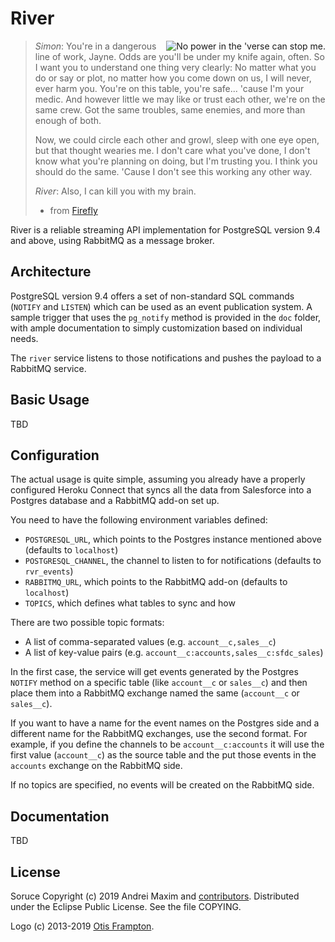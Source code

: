 # River

[<img src="https://fmap.ro/river/logo.jpg"
  alt="No power in the 'verse can stop me." align="right" />](https://www.deviantart.com/otisframpton/art/Ain-t-Justa-394650273)

> *Simon*: You're in a dangerous line of work, Jayne. Odds are you'll be under
> my knife again, often. So I want you to understand one thing very clearly:
> No matter what you do or say or plot, no matter how you come down on us, I
> will never, ever harm you. You're on this table, you're safe... 'cause I'm
> your medic. And however little we may like or trust each other, we're on the
> same crew. Got the same troubles, same enemies, and more than enough of both.
>
> Now, we could circle each other and growl, sleep with one eye open, but that
> thought wearies me. I don't care what you've done, I don't know what you're
> planning on doing, but I'm trusting you. I think you should do the same.
> 'Cause I don't see this working any other way.
>
> *River*: Also, I can kill you with my brain.
> - from [Firefly](https://www.imdb.com/title/tt0303461/)

River is a reliable streaming API implementation for PostgreSQL version 9.4
and above, using RabbitMQ as a message broker.


## Architecture

PostgreSQL version 9.4 offers a set of non-standard SQL commands (`NOTIFY`
and `LISTEN`) which can be used as an event publication system. A sample
trigger that uses the `pg_notify` method is provided in the `doc` folder,
with ample documentation to simply customization based on individual needs.

The `river` service listens to those notifications and pushes the payload
to a RabbitMQ service.


## Basic Usage

TBD


## Configuration

The actual usage is quite simple, assuming you already have a properly configured
Heroku Connect that syncs all the data from Salesforce into a Postgres database
and a RabbitMQ add-on set up.

You need to have the following environment variables defined:

* `POSTGRESQL_URL`, which points to the Postgres instance mentioned above
  (defaults to `localhost`)
* `POSTGRESQL_CHANNEL`, the channel to listen to for notifications (defaults
  to `rvr_events`)
* `RABBITMQ_URL`, which points to the RabbitMQ add-on (defaults to `localhost`)
* `TOPICS`, which defines what tables to sync and how

There are two possible topic formats:

* A list of comma-separated values (e.g. `account__c,sales__c`)
* A list of key-value pairs (e.g. `account__c:accounts,sales__c:sfdc_sales`)

In the first case, the service will get events generated by the Postgres
`NOTIFY` method on a specific table (like `account__c` or `sales__c`) and then
place them into a RabbitMQ exchange named the same (`account__c` or `sales__c`).

If you want to have a name for the event names on the Postgres side and a
different name for the RabbitMQ exchanges, use the second format. For example,
if you define the channels to be `account__c:accounts` it will use the first
value (`account__c`) as the source table and the put those events in the
`accounts` exchange on the RabbitMQ side.

If no topics are specified, no events will be created on the RabbitMQ side.


## Documentation

TBD


## License

Soruce Copyright (c) 2019 Andrei Maxim and
[contributors](https://github.com/andreimaxim/river/contributors).
Distributed under the Eclipse Public License. See the file COPYING.

Logo (c) 2013-2019 [Otis Frampton](https://www.deviantart.com/otisframpton/art/Ain-t-Justa-394650273).
